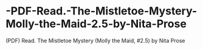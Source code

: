 # -PDF-Read.-The-Mistletoe-Mystery-Molly-the-Maid-2.5-by-Nita-Prose
(PDF) Read. The Mistletoe Mystery (Molly the Maid, #2.5) by Nita Prose

